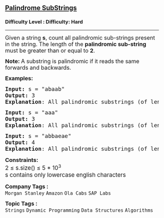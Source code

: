 <h2><a href="https://www.geeksforgeeks.org/problems/count-palindrome-sub-strings-of-a-string0652/1?_gl=1*e537gu*_up*MQ..*_gs*MQ..&gclid=CjwKCAjw--K_BhB5EiwAuwYoylK5XzDwQqyzmbeNyd6lbwEki04LPSPJ3QfSMrU-U2MbFA0DRoegrBoCPiYQAvD_BwE&gbraid=0AAAAAC9yBkDs_DoJKxMS1sI6NNYmbwb_h">Palindrome SubStrings</a></h2><h3>Difficulty Level : Difficulty: Hard</h3><hr><div class="problems_problem_content__Xm_eO"><p><span style="font-size: 18px;">Given a string <strong>s</strong>, count all palindromic sub-strings present in the string. The length of the <strong>palindromic sub-string</strong> must be greater than or equal to <strong>2</strong>.<br></span></p>
<p><strong><span style="font-size: 18px;">Note:&nbsp;</span></strong><span style="font-size: 18px;">A substring is palindromic if it reads the same forwards and backwards.</span></p>
<p><span style="font-size: 18px;"><strong>Examples:</strong></span></p>
<pre><span style="font-size: 18px;"><strong>Input: </strong>s = "abaab"
<strong>Output: </strong>3
<strong>Explanation</strong>: All palindromic substrings (of length &gt; 1) are: "aba", "aa", "baab".<br></span></pre>
<pre><span style="font-size: 18px;"><strong>Input: </strong>s = "aaa"
<strong>Output: </strong>3
<strong>Explanation</strong>: All palindromic substrings (of length &gt; 1) are: "aa", "aa", "aaa".</span></pre>
<pre><span style="font-size: 18px;"><strong style="font-size: 18px;">Input: </strong><span style="font-size: 18px;">s = "abbaeae"
</span><strong style="font-size: 18px;">Output: </strong><span style="font-size: 18px;">4
</span><strong style="font-size: 18px;">Explanation</strong><span style="font-size: 18px;">: All palindromic substrings (of length &gt; 1) are: "bb", "abba", "aea", "eae".</span></span></pre>
<p style="font-family: -apple-system, BlinkMacSystemFont, 'Segoe UI', Roboto, Oxygen, Ubuntu, Cantarell, 'Open Sans', 'Helvetica Neue', sans-serif; font-size: medium; white-space: normal;"><span style="font-size: 18px;"><strong>Constraints:</strong><br></span><span style="font-size: 18px;"><span style="font-size: 18.6667px;">2 ≤ s.size() ≤ 5 * 10</span><sup>3</sup><br></span><span style="font-size: 18px;"><span style="font-size: 18.6667px;">s contains only lowercase english characters</span></span></p></div><p><span style=font-size:18px><strong>Company Tags : </strong><br><code>Morgan Stanley</code>&nbsp;<code>Amazon</code>&nbsp;<code>Ola Cabs</code>&nbsp;<code>SAP Labs</code>&nbsp;<br><p><span style=font-size:18px><strong>Topic Tags : </strong><br><code>Strings</code>&nbsp;<code>Dynamic Programming</code>&nbsp;<code>Data Structures</code>&nbsp;<code>Algorithms</code>&nbsp;